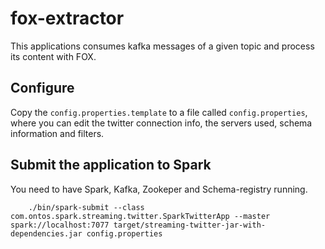 # fox-extractor

This applications consumes kafka messages of a given topic and process its content with FOX. 

## Configure

Copy the `config.properties.template` to a file called `config.properties`, where you can edit the twitter connection info, the servers used, schema information and filters. 

## Submit the application to Spark

You need to have Spark, Kafka, Zookeper and Schema-registry running.

		./bin/spark-submit --class com.ontos.spark.streaming.twitter.SparkTwitterApp --master spark://localhost:7077 target/streaming-twitter-jar-with-dependencies.jar config.properties